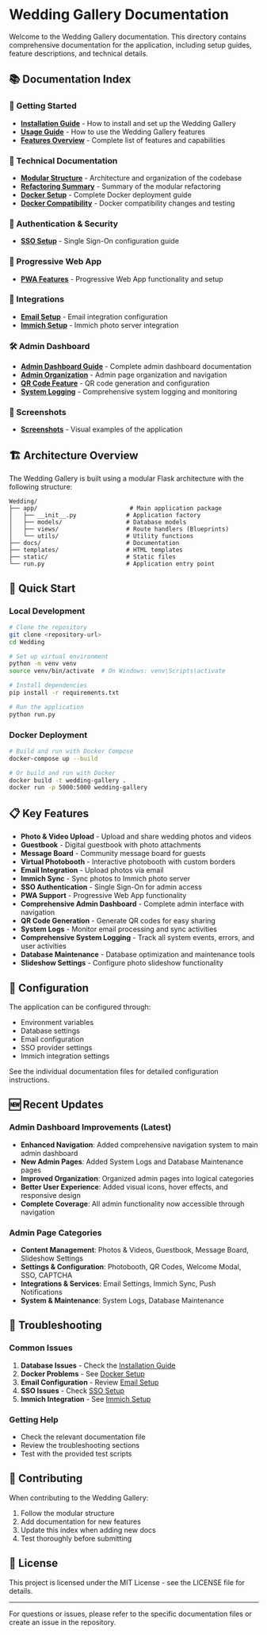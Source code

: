 # Wedding Gallery Documentation

Welcome to the Wedding Gallery documentation. This directory contains comprehensive documentation for the application, including setup guides, feature descriptions, and technical details.

## 📚 Documentation Index

### 🚀 Getting Started
- **[Installation Guide](installation.md)** - How to install and set up the Wedding Gallery
- **[Usage Guide](usage.md)** - How to use the Wedding Gallery features
- **[Features Overview](features.md)** - Complete list of features and capabilities

### 🔧 Technical Documentation
- **[Modular Structure](MODULAR_STRUCTURE.md)** - Architecture and organization of the codebase
- **[Refactoring Summary](REFACTORING_SUMMARY.md)** - Summary of the modular refactoring
- **[Docker Setup](DOCKER_SETUP.md)** - Complete Docker deployment guide
- **[Docker Compatibility](DOCKER_COMPATIBILITY.md)** - Docker compatibility changes and testing

### 🔐 Authentication & Security
- **[SSO Setup](sso_setup.md)** - Single Sign-On configuration guide

### 📱 Progressive Web App
- **[PWA Features](pwa.md)** - Progressive Web App functionality and setup

### 🔗 Integrations
- **[Email Setup](EMAIL_SETUP.md)** - Email integration configuration
- **[Immich Setup](IMMICH_SETUP.md)** - Immich photo server integration

### 🛠️ Admin Dashboard
- **[Admin Dashboard Guide](ADMIN_DASHBOARD.md)** - Complete admin dashboard documentation
- **[Admin Organization](ADMIN_ORGANIZATION.md)** - Admin page organization and navigation
- **[QR Code Feature](qr_code.md)** - QR code generation and configuration
- **[System Logging](system_logging.md)** - Comprehensive system logging and monitoring

### 📸 Screenshots
- **[Screenshots](screenshots/)** - Visual examples of the application

## 🏗️ Architecture Overview

The Wedding Gallery is built using a modular Flask architecture with the following structure:

```
Wedding/
├── app/                          # Main application package
│   ├── __init__.py              # Application factory
│   ├── models/                  # Database models
│   ├── views/                   # Route handlers (Blueprints)
│   └── utils/                   # Utility functions
├── docs/                        # Documentation
├── templates/                   # HTML templates
├── static/                      # Static files
└── run.py                       # Application entry point
```

## 🚀 Quick Start

### Local Development
```bash
# Clone the repository
git clone <repository-url>
cd Wedding

# Set up virtual environment
python -m venv venv
source venv/bin/activate  # On Windows: venv\Scripts\activate

# Install dependencies
pip install -r requirements.txt

# Run the application
python run.py
```

### Docker Deployment
```bash
# Build and run with Docker Compose
docker-compose up --build

# Or build and run with Docker
docker build -t wedding-gallery .
docker run -p 5000:5000 wedding-gallery
```

## 📋 Key Features

- **Photo & Video Upload** - Upload and share wedding photos and videos
- **Guestbook** - Digital guestbook with photo attachments
- **Message Board** - Community message board for guests
- **Virtual Photobooth** - Interactive photobooth with custom borders
- **Email Integration** - Upload photos via email
- **Immich Sync** - Sync photos to Immich photo server
- **SSO Authentication** - Single Sign-On for admin access
- **PWA Support** - Progressive Web App functionality
- **Comprehensive Admin Dashboard** - Complete admin interface with navigation
- **QR Code Generation** - Generate QR codes for easy sharing
- **System Logs** - Monitor email processing and sync activities
- **Comprehensive System Logging** - Track all system events, errors, and user activities
- **Database Maintenance** - Database optimization and maintenance tools
- **Slideshow Settings** - Configure photo slideshow functionality

## 🔧 Configuration

The application can be configured through:
- Environment variables
- Database settings
- Email configuration
- SSO provider settings
- Immich integration settings

See the individual documentation files for detailed configuration instructions.

## 🆕 Recent Updates

### Admin Dashboard Improvements (Latest)
- **Enhanced Navigation**: Added comprehensive navigation system to main admin dashboard
- **New Admin Pages**: Added System Logs and Database Maintenance pages
- **Improved Organization**: Organized admin pages into logical categories
- **Better User Experience**: Added visual icons, hover effects, and responsive design
- **Complete Coverage**: All admin functionality now accessible through navigation

### Admin Page Categories
- **Content Management**: Photos & Videos, Guestbook, Message Board, Slideshow Settings
- **Settings & Configuration**: Photobooth, QR Codes, Welcome Modal, SSO, CAPTCHA
- **Integrations & Services**: Email Settings, Immich Sync, Push Notifications
- **System & Maintenance**: System Logs, Database Maintenance

## 🐛 Troubleshooting

### Common Issues
1. **Database Issues** - Check the [Installation Guide](installation.md)
2. **Docker Problems** - See [Docker Setup](DOCKER_SETUP.md)
3. **Email Configuration** - Review [Email Setup](EMAIL_SETUP.md)
4. **SSO Issues** - Check [SSO Setup](sso_setup.md)
5. **Immich Integration** - See [Immich Setup](IMMICH_SETUP.md)

### Getting Help
- Check the relevant documentation file
- Review the troubleshooting sections
- Test with the provided test scripts

## 📝 Contributing

When contributing to the Wedding Gallery:

1. Follow the modular structure
2. Add documentation for new features
3. Update this index when adding new docs
4. Test thoroughly before submitting

## 📄 License

This project is licensed under the MIT License - see the LICENSE file for details.

---

For questions or issues, please refer to the specific documentation files or create an issue in the repository. 